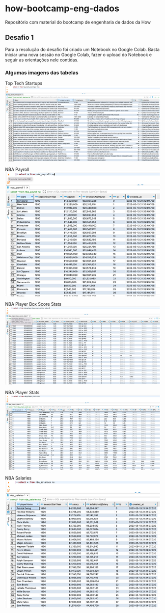 # how-bootcamp-eng-dados
Repositório com material do bootcamp de engenharia de dados da How

## Desafio 1

Para a resolução do desafio foi criado um Notebook no Google Colab. Basta iniciar uma nova sessão no Google Colab, fazer o upload do Notebook e seguir as orientações nele contidas.

### Algumas imagens das tabelas

Top Tech Startups
<img src="./images/top_tech_startups.png">

NBA Payroll
<img src="./images/nba_payroll.png">

NBA Player Box Score Stats
<img src="./images/nba_player_box_score_stats.png">

NBA Player Stats
<img src="./images/nba_player_stats.png">

NBA Salaries
<img src="./images/nba_salaries.png">
